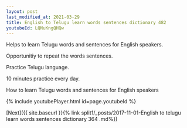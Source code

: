 ```yaml
---
layout: post
last_modified_at: 2021-03-29
title: English to Telugu learn words sentences dictionary 482 
youtubeId: LQNuKngQHQw
---
```

 
 
Helps to learn Telugu words and sentences for English speakers.

Opportunitiy to repeat the words sentences. 

Practice Telugu language. 
 
10 minutes practice every day. 
 
How to learn Telugu words and sentences for English speakers 
 
{% include youtubePlayer.html id=page.youtubeId %}
 
 
[Next]({{ site.baseurl }}{% link  split1/_posts/2017-11-01-English to telugu learn words sentences dictionary 364 .md%})
 
